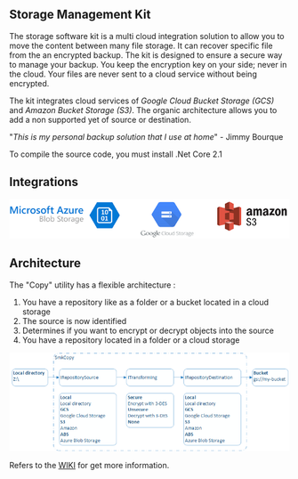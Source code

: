 ## Storage Management Kit

The storage software kit is a multi cloud integration solution to allow you to move the content between many file storage. It can recover specific file from the an encrypted backup. The kit is designed to ensure a secure way to manage your backup. You keep the encryption key on your side; never in the cloud. Your files are never sent to a cloud service without being encrypted.

The kit integrates cloud services of _Google Cloud Bucket Storage (GCS)_ and _Amazon Bucket Storage (S3)_. The organic architecture allows you to add a non supported yet of source or destination.

"_This is my personal backup solution that I use at home_" - Jimmy Bourque

To compile the source code, you must install .Net Core 2.1

## Integrations

![GCP](https://github.com/jimmybourque/StorageManagementKit/blob/master/Doc/Images/CloudServicesLogo.png)

## Architecture

The "Copy" utility has a flexible architecture :

1. You have a repository like as a folder or a bucket located in a cloud storage
1. The source is now identified
1. Determines if you want to encrypt or decrypt objects into the source
1. You have a repository located in a folder or a cloud storage


![Flow local to GCS](https://github.com/jimmybourque/StorageManagementKit/blob/master/Doc/Images/SmkCopyOrganicArchitecture.png) 

Refers to the [WIKI](https://github.com/jimmybourque/StorageManagementKit/wiki) for get more information.
